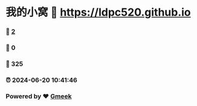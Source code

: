 # 我的小窝 :link: https://ldpc520.github.io 
### :page_facing_up: [2](https://ldpc520.github.io/tag.html) 
### :speech_balloon: 0 
### :hibiscus: 325 
### :alarm_clock: 2024-06-20 10:41:46 
### Powered by :heart: [Gmeek](https://github.com/Meekdai/Gmeek)
